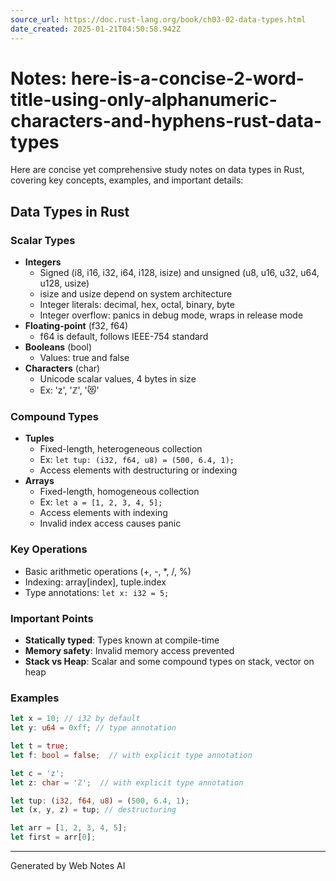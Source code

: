 ```yaml
---
source_url: https://doc.rust-lang.org/book/ch03-02-data-types.html
date_created: 2025-01-21T04:50:58.942Z
---
```


# Notes: here-is-a-concise-2-word-title-using-only-alphanumeric-characters-and-hyphens-rust-data-types

Here are concise yet comprehensive study notes on data types in Rust, covering key concepts, examples, and important details:

## Data Types in Rust

### Scalar Types

- **Integers**
    - Signed (i8, i16, i32, i64, i128, isize) and unsigned (u8, u16, u32, u64, u128, usize)
    - isize and usize depend on system architecture
    - Integer literals: decimal, hex, octal, binary, byte
    - Integer overflow: panics in debug mode, wraps in release mode
- **Floating-point** (f32, f64)
    - f64 is default, follows IEEE-754 standard
- **Booleans** (bool)
    - Values: true and false
- **Characters** (char)
    - Unicode scalar values, 4 bytes in size
    - Ex: 'z', 'ℤ', '😻'

### Compound Types

- **Tuples**
    - Fixed-length, heterogeneous collection
    - Ex: `let tup: (i32, f64, u8) = (500, 6.4, 1);`
    - Access elements with destructuring or indexing
- **Arrays**
    - Fixed-length, homogeneous collection
    - Ex: `let a = [1, 2, 3, 4, 5];`
    - Access elements with indexing
    - Invalid index access causes panic

### Key Operations

- Basic arithmetic operations (+, -, *, /, %)
- Indexing: array[index], tuple.index
- Type annotations: `let x: i32 = 5;`

### Important Points

- **Statically typed**: Types known at compile-time
- **Memory safety**: Invalid memory access prevented
- **Stack vs Heap**: Scalar and some compound types on stack, vector on heap

### Examples

```rust
let x = 10; // i32 by default
let y: u64 = 0xff; // type annotation

let t = true;
let f: bool = false;  // with explicit type annotation

let c = 'z';
let z: char = 'ℤ';  // with explicit type annotation

let tup: (i32, f64, u8) = (500, 6.4, 1);
let (x, y, z) = tup; // destructuring

let arr = [1, 2, 3, 4, 5];
let first = arr[0];
```

---
Generated by Web Notes AI
